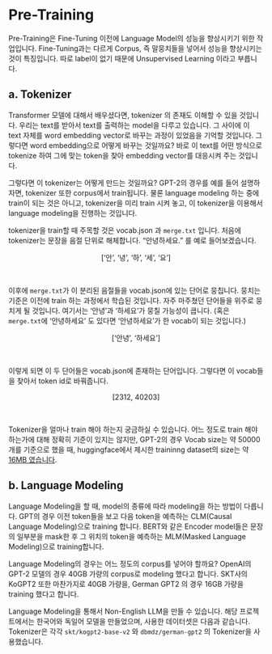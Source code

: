 # Pre-Training

Pre-Training은 Fine-Tuning 이전에 Language Model의 성능을 향상시키기 위한 작업입니다. Fine-Tuning과는 다르게 Corpus, 즉 말뭉치들을 넣어서 성능을 향상시키는 것이 특징입니다. 따로 label이 없기 때문에 Unsupervised Learning 이라고 부릅니다.

## a. Tokenizer

Transformer 모델에 대해서 배우셨다면, tokenizer 의 존재도 이해할 수 있을 것입니다. 우리는 text를 받아서 text를 출력하는 model을 다루고 있습니다. 그 사이에 이 text 자체를 word embedding vector로 바꾸는 과정이 있었음을 기억할 것입니다. 그렇다면 word embedding으로 어떻게 바꾸는 것일까요? 바로 이 text를 어떤 방식으로 tokenize 하여 그에 맞는 token을 찾아 embedding vector를 대응시켜 주는 것입니다.

그렇다면 이 tokenizer는 어떻게 만드는 것일까요? GPT-2의 경우를 예를 들어 설명하자면, tokenizer 또한 corpus에서 train됩니다. 물론 language modeling 하는 중에 train이 되는 것은 아니고, tokenizer을 미리 train 시켜 놓고, 이 tokenizer을 이용해서 language modeling을 진행하는 것입니다.

tokenizer을 train할 때 주목할 것은 vocab.json 과 `merge.txt` 입니다. 처음에 tokenizer는 문장을 음절 단위로 해체합니다. “안녕하세요.” 를 예로 들어보겠습니다.

<p align="center">[‘안’, ‘녕’, ‘하’, ‘세’, ‘요’]</p> <br>

이후에 `merge.txt`가 이 분리된 음절들을 vocab.json에 있는 단어로 뭉칩니다. 뭉치는 기준은 이전에 train 하는 과정에서 학습된 것입니다. 자주 마주쳤던 단어들을 위주로 뭉치게 될 것입니다. 여기서는 ‘안녕’과 ‘하세요’가 뭉칠 가능성이 큽니다. (혹은 `merge.txt`에 ‘안녕하세요’ 도 있다면 ‘안녕하세요’가 한 vocab이 되는 것입니다.)

<p align="center">[‘안녕’, ‘하세요’]</p> <br>

이렇게 되면 이 두 단어들은 vocab.json에 존재하는 단어입니다. 그렇다면 이 vocab들을 찾아서 token id로 바꿔줍니다.

<p align="center">[2312, 40203]</p> <br>

Tokenizer을 얼마나 train 해야 하는지 궁금하실 수 있습니다. 어느 정도로 train 해야 하는가에 대해 정확히 기준이 있지는 않지만, GPT-2의 경우 Vocab size는 약  50000개를 기준으로 했을 때, huggingface에서 제시한 traininng dataset의 size는 약 [16MB 였습니다](https://colab.research.google.com/github/huggingface/notebooks/blob/master/examples/tokenizer_training.ipynb#scrollTo=ulliiRU8pGN6).



## b. Language Modeling

Language Modeling을 할 때, model의 종류에 따라 modeling을 하는 방법이 다릅니다. GPT의 경우 이전 token들을 보고 다음 token을 예측하는 CLM(Causal Language Modeling)으로 training 합니다. BERT와 같은 Encoder model들은 문장의 일부분을 mask한 후 그 위치의 token을 예측하는 MLM(Masked Language Modeling)으로 training합니다.

Language Modeling의 경우는 어느 정도의 corpus를 넣어야 할까요? OpenAI의 GPT-2 모델의 경우 40GB 가량의 corpus로 modeling 했다고 합니다. SKT사의 KoGPT2 또한 마찬가지로 40GB 가량을, German GPT2 의 경우 16GB 가량을 training 했다고 합니다.

Language Modeling을 통해서 Non-English LLM을 만들 수 있습니다. 해당 프로젝트에서는 한국어와 독일어 모델을 만들었으며, 사용한 데이터셋은 다음과 같습니다. Tokenizer은 각각 `skt/kogpt2-base-v2` 와 `dbmdz/german-gpt2` 의 Tokenizer을 사용했습니다.